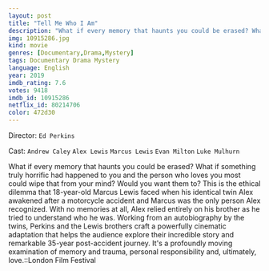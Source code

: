 ```yaml
---
layout: post
title: "Tell Me Who I Am"
description: "What if every memory that haunts you could be erased? What if something truly horrific had happened to you and the person who loves you most could wipe that from your mind? Would you want them to? This is the ethical dilemma that 18-year-old Marcus Lewis faced when his identical twin Alex awakened after a motorcycle accident and Marcus was the only person Alex recognized. With no memories at all, Alex relied entirely on his brother as he tried to understand who he was. Working from an autobiography by the twins, Perkins and the Lewis brothers cr.."
img: 10915286.jpg
kind: movie
genres: [Documentary,Drama,Mystery]
tags: Documentary Drama Mystery 
language: English
year: 2019
imdb_rating: 7.6
votes: 9418
imdb_id: 10915286
netflix_id: 80214706
color: 472d30
---
```

Director: `Ed Perkins`  

Cast: `Andrew Caley` `Alex Lewis` `Marcus Lewis` `Evan Milton` `Luke Mulhurn` 

What if every memory that haunts you could be erased? What if something truly horrific had happened to you and the person who loves you most could wipe that from your mind? Would you want them to? This is the ethical dilemma that 18-year-old Marcus Lewis faced when his identical twin Alex awakened after a motorcycle accident and Marcus was the only person Alex recognized. With no memories at all, Alex relied entirely on his brother as he tried to understand who he was. Working from an autobiography by the twins, Perkins and the Lewis brothers craft a powerfully cinematic adaptation that helps the audience explore their incredible story and remarkable 35-year post-accident journey. It's a profoundly moving examination of memory and trauma, personal responsibility and, ultimately, love.::London Film Festival